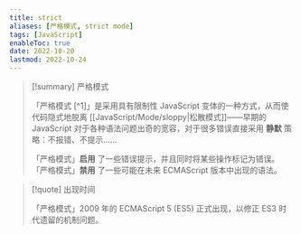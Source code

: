 ```yaml
---
title: strict
aliases: [严格模式, strict mode]
tags: [JavaScript]
enableToc: true
date: 2022-10-20
lastmod: 2022-10-24
---
```


> [!summary] 严格模式
>
>「严格模式 [^1]」是采用具有限制性 JavaScript 变体的一种方式，从而使代码隐式地脱离 [[JavaScript/Mode/sloppy|松散模式]]——早期的 JavaScript 对于各种语法问题出奇的宽容，对于很多错误直接采用 **静默** 策略：不报错、不提示……
>
>「严格模式」**启用** 了一些错误提示，并且同时将某些操作标记为错误。
>「严格模式」**禁用** 了一些可能在未来 ECMAScript 版本中出现的语法。

> [!quote] 出现时间
>
>「严格模式」2009 年的 ECMAScript 5 (ES5) 正式出现，以修正 ES3 时代遗留的机制问题。
